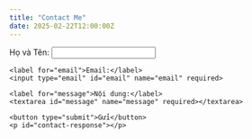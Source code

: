 ```yaml
---
title: "Contact Me"
date: 2025-02-22T12:00:00Z
---
```


<form id="contact-form">
    <label for="name">Họ và Tên:</label>
    <input type="text" id="name" name="name" required>

    <label for="email">Email:</label>
    <input type="email" id="email" name="email" required>

    <label for="message">Nội dung:</label>
    <textarea id="message" name="message" required></textarea>

    <button type="submit">Gửi</button>
    <p id="contact-response"></p>
</form>

<script>
const apiUrl = "https://255125pygl.execute-api.ap-southeast-1.amazonaws.com/production/contact";

document.getElementById("contact-form").addEventListener("submit", function(event) {
    event.preventDefault();
    const formData = {
        name: document.getElementById("name").value,
        email: document.getElementById("email").value,
        message: document.getElementById("message").value
    };

    fetch(apiUrl, {
        method: "POST",
        body: JSON.stringify(formData),
        headers: { "Content-Type": "application/json" }
    })
    .then(response => response.json())
    .then(data => {
        document.getElementById("contact-response").innerText = data.message || "Gửi thành công!";
    })
    .catch(error => {
        document.getElementById("contact-response").innerText = "Có lỗi xảy ra, vui lòng thử lại!";
        console.error("Lỗi khi gửi contact form:", error);
    });
});
</script>
